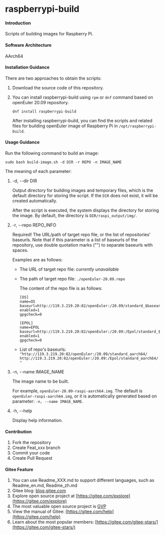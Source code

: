 # raspberrypi-build

#### Introduction

Scripts of building images for Raspberry Pi.

#### Software Architecture

AArch64

#### Installation Guidance

There are two approaches to obtain the scripts:

1.  Download the source code of this repository.
2.  You can install raspberrypi-build using `rpm` or `dnf` command based on openEuler 20.09 repository.

    `dnf install raspberrypi-build`

    After installing raspberrypi-build, you can find the scripts and related files for building openEuler image of Raspberry Pi in `/opt/raspberrypi-build`.

#### Usage Guidance

Run the following command to build an image:

`sudo bash build-image.sh -d DIR -r REPO -n IMAGE_NAME`

The meaning of each parameter:

1.  -d, --dir DIR

    Output directory for building images and temporary files, which is the default directory for storing the script. If the `DIR` does not exist, it will be created automatically.

    After the script is executed, the system displays the directory for storing the image. By default, the directory is `DIR/raspi_output/img/`.

2.  -r, --repo REPO_INFO

    Required! The URL/path of target repo file, or the list of repositories' baseurls. Note that if this parameter is a list of baseurls of the repository, use double quotation marks ("") to separate baseurls with spaces.
    
    Examples are as follows:
    
    - The URL of target repo file: *currently unavailable*
    - The path of target repo file: `./openEuler-20.09.repo`

        The content of the repo file is as follows:
        ```
        [OS]
        name=OS
        baseurl=http://119.3.219.20:82/openEuler:/20.09/standard_$basearch/
        enabled=1
        gpgcheck=0

        [EPOL]
        name=EPOL
        baseurl=http://119.3.219.20:82/openEuler:/20.09:/Epol/standard_$basearch/
        enabled=1
        gpgcheck=0
        ```
    - List of repo's baseurls: `"http://119.3.219.20:82/openEuler:/20.09/standard_aarch64/ http://119.3.219.20:82/openEuler:/20.09:/Epol/standard_aarch64/"`

3.  -n, --name IMAGE_NAME

    The image name to be built.
    
    For example, `openEuler-20.09-raspi-aarch64.img`. The default is `openEuler-raspi-aarch64.img`, or it is automatically generated based on parameter: `-n, --name IMAGE_NAME`.

4.  -h, --help
    
    Display help information.

#### Contribution

1.  Fork the repository
2.  Create Feat_xxx branch
3.  Commit your code
4.  Create Pull Request


#### Gitee Feature

1.  You can use Readme\_XXX.md to support different languages, such as Readme\_en.md, Readme\_zh.md
2.  Gitee blog: [blog.gitee.com](https://blog.gitee.com)
3.  Explore open source project at [https://gitee.com/explore](https://gitee.com/explore)
4.  The most valuable open source project is [GVP](https://gitee.com/gvp)
5.  View the manual of Gitee: [https://gitee.com/help](https://gitee.com/help)
6.  Learn about the most popular members: [https://gitee.com/gitee-stars/](https://gitee.com/gitee-stars/)
